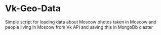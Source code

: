 # Vk-Geo-Data

Simple script for loading data about Moscow photos taken in Moscow and people living in Moscow from Vk API and saving this in MongoDb claster 
